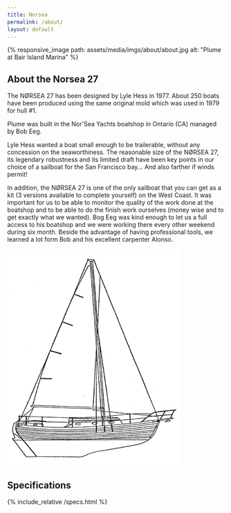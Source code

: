 ```yaml
---
title: Norsea
permalink: /about/
layout: default
---
```


{% responsive_image path: assets/media/imgs/about/about.jpg alt: "Plume at Bair Island Marina" %}

## About the Norsea 27 

The NØRSEA 27 has been designed by Lyle Hess in 1977. About 250 boats have been
produced using the same original mold which was used in 1979 for hull #1.

Plume was built in the Nor'Sea Yachts boatshop in Ontario (CA) managed by
Bob Eeg. 

Lyle Hess wanted a boat small enough to be trailerable, without any concession
on the seaworthiness. The reasonable size of the NØRSEA 27, its legendary
robustness and its limited draft have been key points in our choice of a
sailboat for the San Francisco bay... And also farther if winds permit!

In addition, the NØRSEA 27 is one of the only sailboat that you can get as a kit
(3 versions available to complete yourself) on the West Coast. It was important
for us to be able to monitor the quality of the work done at the boatshop and to
be able to do the finish work ourselves (money wise and to get exactly what we
wanted). Bog Eeg was kind enough to let us a full access to his boatshop and we
were working there every other weekend during six month. Beside the advantage of
having professional tools, we learned a lot form Bob and his excellent carpenter
Alonso.

![Norsea 27 Profile](/assets/media/imgs/about/profile.gif)

## Specifications

{% include_relative /specs.html %}

